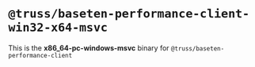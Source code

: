 # `@truss/baseten-performance-client-win32-x64-msvc`

This is the **x86_64-pc-windows-msvc** binary for `@truss/baseten-performance-client`
